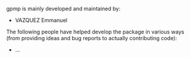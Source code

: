 gpmp is mainly developed and maintained by:

 * VAZQUEZ Emmanuel

The following people have helped develop the package in various ways
(from providing ideas and bug reports to actually contributing code):

 * ...
